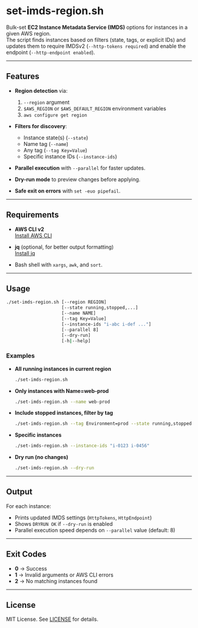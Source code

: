 # set-imds-region.sh

Bulk-set **EC2 Instance Metadata Service (IMDS)** options for instances in a given AWS region.  
The script finds instances based on filters (state, tags, or explicit IDs) and updates them to require IMDSv2 (`--http-tokens required`) and enable the endpoint (`--http-endpoint enabled`).

---

## Features

- **Region detection** via:
  1. `--region` argument  
  2. `$AWS_REGION` or `$AWS_DEFAULT_REGION` environment variables  
  3. `aws configure get region`  

- **Filters for discovery**:
  - Instance state(s) (`--state`)
  - Name tag (`--name`)
  - Any tag (`--tag Key=Value`)
  - Specific instance IDs (`--instance-ids`)

- **Parallel execution** with `--parallel` for faster updates.
- **Dry-run mode** to preview changes before applying.
- **Safe exit on errors** with `set -euo pipefail`.

---

## Requirements

- **AWS CLI v2**  
  [Install AWS CLI](https://docs.aws.amazon.com/cli/latest/userguide/getting-started-install.html)

- **jq** (optional, for better output formatting)  
  [Install jq](https://stedolan.github.io/jq/download/)

- Bash shell with `xargs`, `awk`, and `sort`.

---

## Usage

```bash
./set-imds-region.sh [--region REGION]
                     [--state running,stopped,...]
                     [--name NAME]
                     [--tag Key=Value]
                     [--instance-ids "i-abc i-def ..."]
                     [--parallel 8]
                     [--dry-run]
                     [-h|--help]
```

### Examples

- **All running instances in current region**
  ```bash
  ./set-imds-region.sh
  ```

- **Only instances with Name=web-prod**
  ```bash
  ./set-imds-region.sh --name web-prod
  ```

- **Include stopped instances, filter by tag**
  ```bash
  ./set-imds-region.sh --tag Environment=prod --state running,stopped
  ```

- **Specific instances**
  ```bash
  ./set-imds-region.sh --instance-ids "i-0123 i-0456"
  ```

- **Dry run (no changes)**
  ```bash
  ./set-imds-region.sh --dry-run
  ```

---

## Output

For each instance:
- Prints updated IMDS settings (`HttpTokens`, `HttpEndpoint`)
- Shows `DRYRUN OK` if `--dry-run` is enabled
- Parallel execution speed depends on `--parallel` value (default: 8)

---

## Exit Codes

- **0** → Success  
- **1** → Invalid arguments or AWS CLI errors  
- **2** → No matching instances found  

---

## License

MIT License. See [LICENSE](LICENSE) for details.
